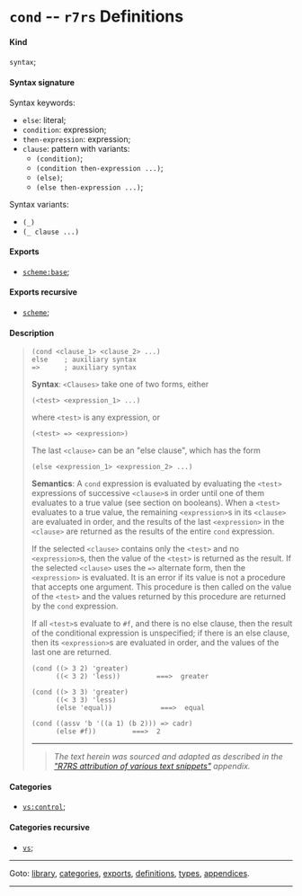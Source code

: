 

<a id='definition__r7rs__cond'></a>

# `cond` -- `r7rs` Definitions


<a id='definition__r7rs__cond__kind'></a>

#### Kind

`syntax`;


<a id='definition__r7rs__cond__syntax-signature'></a>

#### Syntax signature

Syntax keywords:
 * `else`: literal;
 * `condition`: expression;
 * `then-expression`: expression;
 * `clause`: pattern with variants:
   * `(condition)`;
   * `(condition then-expression ...)`;
   * `(else)`;
   * `(else then-expression ...)`;

Syntax variants:
 * `(_)`
 * `(_ clause ...)`


<a id='definition__r7rs__cond__exports'></a>

#### Exports

 * [`scheme:base`](../../r7rs/exports/scheme_3a_base.md#export__r7rs__scheme_3a_base);


<a id='definition__r7rs__cond__exports-recursive'></a>

#### Exports recursive

 * [`scheme`](../../r7rs/exports/scheme.md#export__r7rs__scheme);


<a id='definition__r7rs__cond__description'></a>

#### Description

> ````
> (cond <clause_1> <clause_2> ...)
> else    ; auxiliary syntax
> =>      ; auxiliary syntax
> ````
> 
> 
> **Syntax**:
> `<Clauses>` take one of two forms, either
> ````
> (<test> <expression_1> ...)
> ````
> where `<test>` is any expression, or
> ````
> (<test> => <expression>)
> ````
> The last `<clause>` can be
> an "else clause", which has the form
> ````
> (else <expression_1> <expression_2> ...)
> ````
> 
> **Semantics**:
> A `cond` expression is evaluated by evaluating the `<test>`
> expressions of successive `<clause>`s in order until one of them
> evaluates to a true value (see
> section on booleans).  When a `<test>` evaluates to a true
> value, the remaining `<expression>`s in its `<clause>` are
> evaluated in order, and the results of the last `<expression>` in the
> `<clause>` are returned as the results of the entire `cond`
> expression.
> 
> If the selected `<clause>` contains only the
> `<test>` and no `<expression>`s, then the value of the
> `<test>` is returned as the result.  If the selected `<clause>` uses the
> `=>` alternate form, then the `<expression>` is evaluated.
> It is an error if its value is not a procedure that accepts one argument.  This procedure is then
> called on the value of the `<test>` and the values returned by this
> procedure are returned by the `cond` expression.
> 
> If all `<test>`s evaluate
> to `#f`, and there is no else clause, then the result of
> the conditional expression is unspecified; if there is an else
> clause, then its `<expression>`s are evaluated in order, and the values of
> the last one are returned.
> 
> ````
> (cond ((> 3 2) 'greater)
>       ((< 3 2) 'less))         ===>  greater
> 
> (cond ((> 3 3) 'greater)
>       ((< 3 3) 'less)
>       (else 'equal))            ===>  equal
> 
> (cond ((assv 'b '((a 1) (b 2))) => cadr)
>       (else #f))         ===>  2
> ````
> 
> 
> ----
> > *The text herein was sourced and adapted as described in the ["R7RS attribution of various text snippets"](../../r7rs/appendices/attribution.md#appendix__r7rs__attribution) appendix.*


<a id='definition__r7rs__cond__categories'></a>

#### Categories

 * [`vs:control`](../../r7rs/categories/vs_3a_control.md#category__r7rs__vs_3a_control);


<a id='definition__r7rs__cond__categories-recursive'></a>

#### Categories recursive

 * [`vs`](../../r7rs/categories/vs.md#category__r7rs__vs);

----

Goto: [library](../../r7rs/_index.md#library__r7rs), [categories](../../r7rs/categories/_index.md#toc__r7rs__categories), [exports](../../r7rs/exports/_index.md#toc__r7rs__exports), [definitions](../../r7rs/definitions/_index.md#toc__r7rs__definitions), [types](../../r7rs/types/_index.md#toc__r7rs__types), [appendices](../../r7rs/appendices/_index.md#toc__r7rs__appendices).

----

